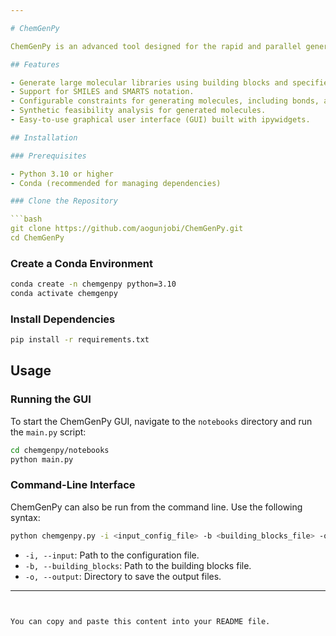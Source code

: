 ```yaml
---

# ChemGenPy

ChemGenPy is an advanced tool designed for the rapid and parallel generation of extensive molecular libraries, tailored for chemical and materials science applications. It enables users to efficiently create and manage large sets of molecules with customizable constraints and configurations.

## Features

- Generate large molecular libraries using building blocks and specified rules.
- Support for SMILES and SMARTS notation.
- Configurable constraints for generating molecules, including bonds, atoms, molecular weight, rings, and more.
- Synthetic feasibility analysis for generated molecules.
- Easy-to-use graphical user interface (GUI) built with ipywidgets.

## Installation

### Prerequisites

- Python 3.10 or higher
- Conda (recommended for managing dependencies)

### Clone the Repository

```bash
git clone https://github.com/aogunjobi/ChemGenPy.git
cd ChemGenPy
```

### Create a Conda Environment

```bash
conda create -n chemgenpy python=3.10
conda activate chemgenpy
```

### Install Dependencies

```bash
pip install -r requirements.txt
```

## Usage

### Running the GUI

To start the ChemGenPy GUI, navigate to the `notebooks` directory and run the `main.py` script:

```bash
cd chemgenpy/notebooks
python main.py
```

### Command-Line Interface

ChemGenPy can also be run from the command line. Use the following syntax:

```bash
python chemgenpy.py -i <input_config_file> -b <building_blocks_file> -o <output_directory>
```

- `-i, --input`: Path to the configuration file.
- `-b, --building_blocks`: Path to the building blocks file.
- `-o, --output`: Directory to save the output files.

---
```


You can copy and paste this content into your README file.
